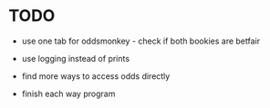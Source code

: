 # TODO

- use one tab for oddsmonkey - check if both bookies are betfair
- use logging instead of prints

- find more ways to access odds directly

- finish each way program

